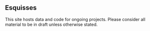 ## Esquisses

This site hosts data and code for ongoing projects. Please consider all material to be in draft unless otherwise stated.

